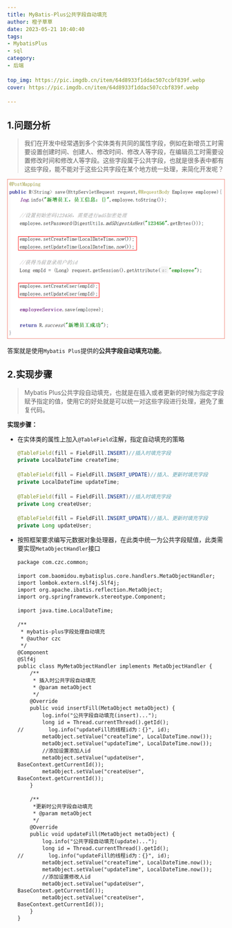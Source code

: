 ```yaml
---
title: MyBatis-Plus公共字段自动填充
author: 橙子草草
date: 2023-05-21 10:40:40
tags:
- MybatisPlus
- sql
category:
- 后端

top_img: https://pic.imgdb.cn/item/64d8933f1ddac507ccbf839f.webp
cover: https://pic.imgdb.cn/item/64d8933f1ddac507ccbf839f.webp

---
```


## 1.问题分析

> 我们在开发中经常遇到多个实体类有共同的属性字段，例如在新增员工时需要设置创建时间、创建人、修改时间、修改人等字段，在编辑员工时需要设置修改时间和修改人等字段。这些字段属于公共字段，也就是很多表中都有这些字段，能不能对于这些公共字段在某个地方统一处理，来简化开发呢？

![image-20220725172038979](MyBatis-Plus公共字段自动填充.assets/image-20220725172038979.png)

答案就是使用`Mybatis Plus`提供的**公共字段自动填充功能**。

## 2.实现步骤

> Mybatis Plus公共字段自动填充，也就是在插入或者更新的时候为指定字段赋予指定的值，使用它的好处就是可以统一对这些字段进行处理，避免了重复代码。

**实现步骤：**

- 在实体类的属性上加入`@TableField`注解，指定自动填充的策略

  ```java
  @TableField(fill = FieldFill.INSERT)//插入时填充字段
  private LocalDateTime createTime;
   
  @TableField(fill = FieldFill.INSERT_UPDATE)//插入、更新时填充字段
  private LocalDateTime updateTime;
   
  @TableField(fill = FieldFill.INSERT)//插入时填充字段
  private Long createUser;
  
  @TableField(fill = FieldFill.INSERT_UPDATE)//插入、更新时填充字段
  private Long updateUser;
  ```

- 按照框架要求编写元数据对象处理器，在此类中统一为公共字段赋值，此类需要实现`MetaObjectHandler`接口

  ```
  package com.czc.common;
  
  import com.baomidou.mybatisplus.core.handlers.MetaObjectHandler;
  import lombok.extern.slf4j.Slf4j;
  import org.apache.ibatis.reflection.MetaObject;
  import org.springframework.stereotype.Component;
  
  import java.time.LocalDateTime;
  
  /**
   * mybatis-plus字段处理自动填充
   * @author czc
   */
  @Component
  @Slf4j
  public class MyMetaObjectHandler implements MetaObjectHandler {
      /**
       * 插入时公共字段自动填充
       * @param metaObject
       */
      @Override
      public void insertFill(MetaObject metaObject) {
          log.info("公共字段自动填充(insert)...");
          long id = Thread.currentThread().getId();
  //        log.info("updateFill的线程id为：{}", id);
          metaObject.setValue("createTime", LocalDateTime.now());
          metaObject.setValue("updateTime", LocalDateTime.now());
          //添加设置添加人id
          metaObject.setValue("updateUser", BaseContext.getCurrentId());
          metaObject.setValue("createUser", BaseContext.getCurrentId());
      }
  
      /**
       *更新时公共字段自动填充
       * @param metaObject
       */
      @Override
      public void updateFill(MetaObject metaObject) {
          log.info("公共字段自动填充(update)...");
          long id = Thread.currentThread().getId();
  //        log.info("updateFill的线程id为：{}", id);
          metaObject.setValue("createTime", LocalDateTime.now());
          metaObject.setValue("updateTime", LocalDateTime.now());
          //添加设置修改人id
          metaObject.setValue("updateUser", BaseContext.getCurrentId());
          metaObject.setValue("createUser", BaseContext.getCurrentId());
      }
  }
  ```
